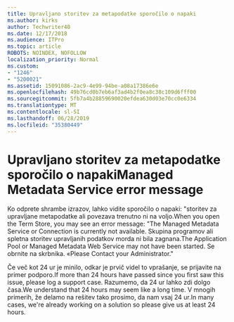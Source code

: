 ```yaml
---
title: Upravljano storitev za metapodatke sporočilo o napaki
ms.author: kirks
author: Techwriter40
ms.date: 12/17/2018
ms.audience: ITPro
ms.topic: article
ROBOTS: NOINDEX, NOFOLLOW
localization_priority: Normal
ms.custom:
- "1246"
- "5200021"
ms.assetid: 15091086-2ac9-4e99-94be-a08a17386e6e
ms.openlocfilehash: 49b76cd0b7eb6af3ad4b2f0ea8c38c109d6fff00
ms.sourcegitcommit: 5fb7a4b28859690020efdea630d03e70cc0e6334
ms.translationtype: MT
ms.contentlocale: sl-SI
ms.lasthandoff: 06/28/2019
ms.locfileid: "35380449"
---
```

# <a name="managed-metadata-service-error-message"></a><span data-ttu-id="38ef9-102">Upravljano storitev za metapodatke sporočilo o napaki</span><span class="sxs-lookup"><span data-stu-id="38ef9-102">Managed Metadata Service error message</span></span>

<span data-ttu-id="38ef9-103">Ko odprete shrambe izrazov, lahko vidite sporočilo o napaki: "storitev za upravljane metapodatke ali povezava trenutno ni na voljo.</span><span class="sxs-lookup"><span data-stu-id="38ef9-103">When you open the Term Store, you may see an error message: "The Managed Metadata Service or Connection is currently not available.</span></span> <span data-ttu-id="38ef9-104">Skupina programov ali spletna storitev upravljanih podatkov morda ni bila zagnana.</span><span class="sxs-lookup"><span data-stu-id="38ef9-104">The Application Pool or Managed Metadata Web Service may not have been started.</span></span> <span data-ttu-id="38ef9-105">Se obrnite na skrbnika. «</span><span class="sxs-lookup"><span data-stu-id="38ef9-105">Please Contact your Administrator."</span></span>
  
<span data-ttu-id="38ef9-106">Če več kot 24 ur je minilo, odkar je prvič videl to vprašanje, se prijavite na primer podporo.</span><span class="sxs-lookup"><span data-stu-id="38ef9-106">If more than 24 hours have passed since you first saw this issue, please log a support case.</span></span> <span data-ttu-id="38ef9-107">Razumemo, da 24 ur lahko zdi dolgo časa.</span><span class="sxs-lookup"><span data-stu-id="38ef9-107">We understand that 24 hours may seem like a long time.</span></span> <span data-ttu-id="38ef9-108">V mnogih primerih, že delamo na rešitev tako prosimo, da nam vsaj 24 ur.</span><span class="sxs-lookup"><span data-stu-id="38ef9-108">In many cases, we're already working on a solution so please give us at least 24 hours.</span></span>
  